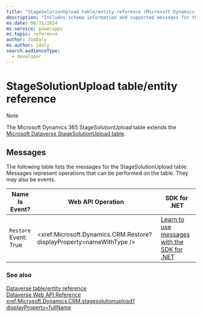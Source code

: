 ```yaml
---
title: "StageSolutionUpload table/entity reference (Microsoft Dynamics 365)"
description: "Includes schema information and supported messages for the StageSolutionUpload table/entity with Microsoft Dynamics 365."
ms.date: 08/21/2024
ms.service: powerapps
ms.topic: reference
author: JimDaly
ms.author: jdaly
search.audienceType: 
  - developer
---
```


# StageSolutionUpload table/entity reference



> [!NOTE]
> The Microsoft Dynamics 365 StageSolutionUpload table extends the [Microsoft Dataverse StageSolutionUpload table](/power-apps/developer/data-platform/reference/entities/stagesolutionupload).


## Messages

The following table lists the messages for the StageSolutionUpload table.
Messages represent operations that can be performed on the table. They may also be events.

| Name <br />Is Event? |Web API Operation |SDK for .NET |
| ---- | ----- |----- |
| `Restore`<br />Event: True |<xref:Microsoft.Dynamics.CRM.Restore?displayProperty=nameWithType /> |[Learn to use messages with the SDK for .NET](/power-apps/developer/data-platform/org-service/use-messages)|





### See also

[Dataverse table/entity reference](../about-entity-reference.md)  
[Dataverse Web API Reference](/power-apps/developer/data-platform/webapi/reference/about)   
<xref:Microsoft.Dynamics.CRM.stagesolutionupload?displayProperty=fullName>
